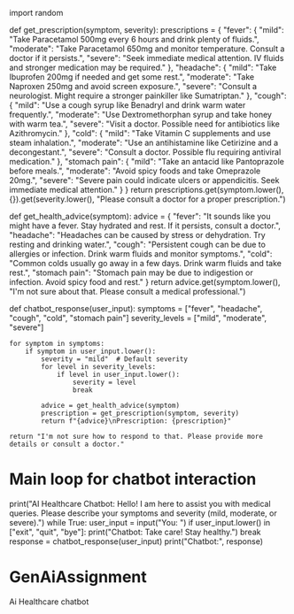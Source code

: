 import random

def get_prescription(symptom, severity):
    prescriptions = {
        "fever": {
            "mild": "Take Paracetamol 500mg every 6 hours and drink plenty of fluids.",
            "moderate": "Take Paracetamol 650mg and monitor temperature. Consult a doctor if it persists.",
            "severe": "Seek immediate medical attention. IV fluids and stronger medication may be required."
        },
        "headache": {
            "mild": "Take Ibuprofen 200mg if needed and get some rest.",
            "moderate": "Take Naproxen 250mg and avoid screen exposure.",
            "severe": "Consult a neurologist. Might require a stronger painkiller like Sumatriptan."
        },
        "cough": {
            "mild": "Use a cough syrup like Benadryl and drink warm water frequently.",
            "moderate": "Use Dextromethorphan syrup and take honey with warm tea.",
            "severe": "Visit a doctor. Possible need for antibiotics like Azithromycin."
        },
        "cold": {
            "mild": "Take Vitamin C supplements and use steam inhalation.",
            "moderate": "Use an antihistamine like Cetirizine and a decongestant.",
            "severe": "Consult a doctor. Possible flu requiring antiviral medication."
        },
        "stomach pain": {
            "mild": "Take an antacid like Pantoprazole before meals.",
            "moderate": "Avoid spicy foods and take Omeprazole 20mg.",
            "severe": "Severe pain could indicate ulcers or appendicitis. Seek immediate medical attention."
        }
    }
    return prescriptions.get(symptom.lower(), {}).get(severity.lower(), "Please consult a doctor for a proper prescription.")

def get_health_advice(symptom):
    advice = {
        "fever": "It sounds like you might have a fever. Stay hydrated and rest. If it persists, consult a doctor.",
        "headache": "Headaches can be caused by stress or dehydration. Try resting and drinking water.",
        "cough": "Persistent cough can be due to allergies or infection. Drink warm fluids and monitor symptoms.",
        "cold": "Common colds usually go away in a few days. Drink warm fluids and take rest.",
        "stomach pain": "Stomach pain may be due to indigestion or infection. Avoid spicy food and rest."
    }
    return advice.get(symptom.lower(), "I'm not sure about that. Please consult a medical professional.")

def chatbot_response(user_input):
    symptoms = ["fever", "headache", "cough", "cold", "stomach pain"]
    severity_levels = ["mild", "moderate", "severe"]
    
    for symptom in symptoms:
        if symptom in user_input.lower():
            severity = "mild"  # Default severity
            for level in severity_levels:
                if level in user_input.lower():
                    severity = level
                    break
            
            advice = get_health_advice(symptom)
            prescription = get_prescription(symptom, severity)
            return f"{advice}\nPrescription: {prescription}"
    
    return "I'm not sure how to respond to that. Please provide more details or consult a doctor."

# Main loop for chatbot interaction
print("AI Healthcare Chatbot: Hello! I am here to assist you with medical queries. Please describe your symptoms and severity (mild, moderate, or severe).")
while True:
    user_input = input("You: ")
    if user_input.lower() in ["exit", "quit", "bye"]:
        print("Chatbot: Take care! Stay healthy.")
        break
    response = chatbot_response(user_input)
    print("Chatbot:", response)
# GenAiAssignment
Ai Healthcare chatbot
